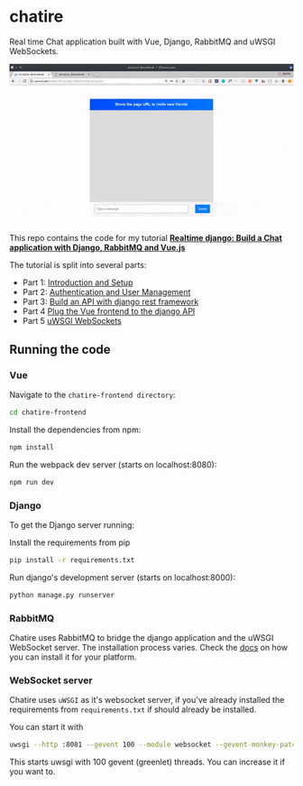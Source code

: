 # chatire

Real time Chat application built with Vue, Django, RabbitMQ and uWSGI WebSockets.

![chatire gif demo](./chatire.gif)

This repo contains the code for my tutorial **[Realtime django: Build a Chat application with Django, RabbitMQ and Vue.js](https://danidee10.github.io/2018/01/01/realtime-django-1.html)**

The tutorial is split into several parts:

- Part 1: [Introduction and Setup](https://danidee10.github.io/2018/01/01/realtime-django-1.html)
- Part 2: [Authentication and User Management](https://danidee10.github.io/2018/01/03/realtime-django-2.html)
- Part 3: [Build an API with django rest framework](https://danidee10.github.io/2018/01/07/realtime-django-3.html)
- Part 4 [Plug the Vue frontend to the django API](https://danidee10.github.io/2018/01/10/realtime-django-4.html)
- Part 5 [uWSGI WebSockets](https://danidee10.github.io/2018/01/13/realtime-django-5.html)

## Running the code

### Vue

Navigate to the `chatire-frontend directory`:

```bash
cd chatire-frontend
```

Install the dependencies from npm:

``` bash
npm install
```

Run the webpack dev server (starts on localhost:8080):

```bash
npm run dev
```

### Django

To get the Django server running:

Install the requirements from pip

```bash
pip install -r requirements.txt
```

Run django's development server (starts on localhost:8000):

```bash
python manage.py runserver
```

### RabbitMQ

Chatire uses RabbitMQ to bridge the django application and the uWSGI WebSocket server. The installation process varies. Check the [docs](https://www.rabbitmq.com/download.html) on how you can install it for your platform.

### WebSocket server

Chatire uses `uWSGI` as it's websocket server, if you've already installed the requirements from `requirements.txt` if should already be installed.

You can start it with

```bash
uwsgi --http :8081 --gevent 100 --module websocket --gevent-monkey-patch --master
```

This starts uwsgi with 100 gevent (greenlet) threads. You can increase it if you want to.
